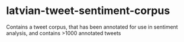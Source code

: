 latvian-tweet-sentiment-corpus
==============================

Contains a tweet corpus, that has been annotated for use in sentiment analysis, and contains >1000 annotated tweets
